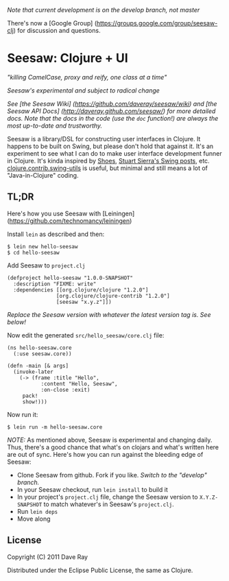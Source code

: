 _Note that current development is on the *develop* branch, not master_

There's now a [Google Group] (https://groups.google.com/group/seesaw-clj) for discussion and questions.

# Seesaw: Clojure + UI

_"killing CamelCase, proxy and reify, one class at a time"_

*_Seesaw's experimental and subject to radical change_*

_*See [the Seesaw Wiki] (https://github.com/daveray/seesaw/wiki) and [the Seesaw API Docs] (http://daveray.github.com/seesaw/) for more detailed docs. Note that the docs in the code (use the `doc` function!) are always the most up-to-date and trustworthy.*_

Seesaw is a library/DSL for constructing user interfaces in Clojure. It happens to be built on Swing, but please don't hold that against it. It's an experiment to see what I can do to make user interface development funner in Clojure. It's kinda inspired by [Shoes](http://shoesrb.com/), [Stuart Sierra's Swing posts](http://stuartsierra.com/tag/swing), etc. [clojure.contrib.swing-utils](http://richhickey.github.com/clojure-contrib/swing-utils-api.html) is useful, but minimal and still means a lot of "Java-in-Clojure" coding.


## TL;DR

Here's how you use Seesaw with [Leiningen] (https://github.com/technomancy/leiningen)

Install `lein` as described and then:

    $ lein new hello-seesaw
    $ cd hello-seesaw

Add Seesaw to `project.clj`

    (defproject hello-seesaw "1.0.0-SNAPSHOT"
      :description "FIXME: write"
      :dependencies [[org.clojure/clojure "1.2.0"]
                    [org.clojure/clojure-contrib "1.2.0"]
                    [seesaw "x.y.z"]])

_Replace the Seesaw version with whatever the latest version tag is. See below!_

Now edit the generated `src/hello_seesaw/core.clj` file:

    (ns hello-seesaw.core
      (:use seesaw.core))

    (defn -main [& args]
      (invoke-later 
        (-> (frame :title "Hello", 
               :content "Hello, Seesaw",
               :on-close :exit)
         pack!
         show!)))

Now run it:

    $ lein run -m hello-seesaw.core

*NOTE:* As mentioned above, Seesaw is experimental and changing daily. Thus, there's a good chance that what's on clojars and what's written here are out of sync. Here's how you can run against the bleeding edge of Seesaw:

* Clone Seesaw from github. Fork if you like. *Switch to the "develop" branch.*
* In your Seesaw checkout, run `lein install` to build it
* In your project's `project.clj` file, change the Seesaw version to `X.Y.Z-SNAPSHOT` to match whatever's in Seesaw's `project.clj`.
* Run `lein deps`
* Move along

## License

Copyright (C) 2011 Dave Ray

Distributed under the Eclipse Public License, the same as Clojure.

